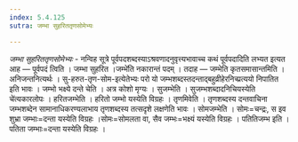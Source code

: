 ```yaml
---
index: 5.4.125
sutra: जम्भा सुहरिततृणसोमेभ्यः

---
```

_जम्भा सुहरिततृणसोमेभ्यः_ - नन्विह सूत्रे पूर्वपदशब्दस्याऽश्रवणादनुवृत्त्यभावाच्च कथं पूर्वपदादिति लभ्यत इत्यत आह — पूर्वपदं त्विति । जम्भा सुहरित ।जम्भे॑ति नकारान्तं पदम् । तदाह — जम्भेति कृतसमासान्तमिति । अनिजन्तनित्यर्थः । सु-हरुत-तृण-सोम-इत्येतेभ्यः परो यो जम्भशब्दस्तदन्ताद्बहुव्रीहेरनिच्प्रत्ययो निपातित इति भावः । जम्भो भक्ष्ये दन्ते चेति । अत्र कोशो मृग्यः । सुजम्भेति । सुजम्भशब्दादनिचियस्येति चे॑त्यकारलोपः । हरितजम्भेति । हरितो जम्भो यस्येति विग्रहः । तृणमिवेति । तृणशब्दस्य दन्तवाचिना जम्भशब्देन सामानाधिकरण्यलाभाय तृणशब्दस्य तत्सदृशे लक्षणेति भावः । सोमजम्भेति । सोमः=चन्द्रः, स इव शुभ्रा जम्भाः=दन्ता यस्येति विग्रहः ।सोमः=सोमलता वा, सैव जम्भः=भक्ष्यं यस्येति विग्रहः । पतितिजम्भ इति । पतिता जम्भाः=दन्ता यस्येति विग्रहः ।